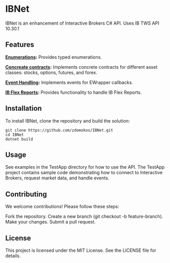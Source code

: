 IBNet
=====

IBNet is an enhancement of Interactive Brokers C# API. Uses IB TWS API 10.30.1

## Features
**[Enumerations](https://github.com/zdomokos/IBNet/tree/master/IBNet/Enums):** Provides typed enumerations.

**[Concreate contracts](https://github.com/zdomokos/IBNet/tree/master/IBNet/Contracts):** Implements concrete contracts for different asset classes: 
stocks, options, futures, and forex.

**[Event Handling](https://github.com/zdomokos/IBNet/tree/master/IBNet/Messages):** Implements events for EWrapper callbacks. 

**[IB Flex Reports](https://github.com/zdomokos/IBNet/tree/master/IBNet/Flex/IbFlexReader):** Provides functionality to handle IB Flex Reports.

## Installation
To install IBNet, clone the repository and build the solution:

```git
git clone https://github.com/zdomokos/IBNet.git
cd IBNet
dotnet build
```

## Usage
See examples in the TestApp directory for how to use the API. The TestApp project contains sample 
code demonstrating how to connect to Interactive Brokers, request market data, and handle events.

## Contributing
We welcome contributions! Please follow these steps:

Fork the repository.
Create a new branch (git checkout -b feature-branch).
Make your changes.
Submit a pull request.

## License
This project is licensed under the MIT License. See the LICENSE file for details.

